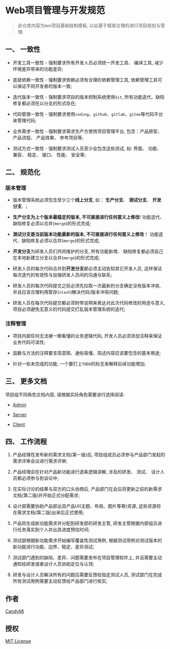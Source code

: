 # Web项目管理与开发规范

> 此仓库内容为`Web`项目基础结构模板, 以此基于框架合理的进行项目规划与管理.

## 一、 一致性
        
  * 开发工具一致性 - 强制要求所有开发人员必须统一开发工具、 编译工具, 减少环境差异带来的功能差异;
        
  * 底层依赖一致性 - 强制要求依赖必须有合理的依赖管理工具, 依赖管理工具可以保证不同开发者的版本一致;
        
  * 迭代版本一致性 - 强制要求项目的版本控制系统使用`Git`, 所有功能迭代、缺陷修复都必须在以分支的形式存在;

  * 代码管理一致性 - 强制要求使用`coding`、`github`、`gitlab`、`gitee`等代码平台来管理代码;

  * 业务需求一致性 - 强制要求需求生产方使用项目管理平台, 包含：产品原型、 产品流程、 产品效果、 参考项目等;

  * 测试方式一致性 - 强制要求测试人员至少会包含这些测试, 如: 界面、 功能、 兼容、 稳定、 接口、 性能、 安全等;

## 二、 规范化

### 版本管理

  * 版本管理系统必须包含至少三个**线上分支**, 如： **生产分支**、 **测试分支**、 **开发分支**. ；
  
  * **生产分支为上个版本最稳定的版本, 不可直接进行任何意义上修改**! 功能迭代、缺陷修复必须以合并(`merge`)的形式完成;

  * **测试分支是当前版本功能最新的版本, 不可直接进行任何意义上修改**！ 功能迭代、缺陷修复必须以合并(`merge`)的形式完成;

  * **开发分支**为研发人员们共同维护的分支, 所有功能新增、 缺陷修复都必须自己在本地新建立分支以合并(`merge`)的形式完成;

  * 研发人员的每次代码合并到**开发分支**都必须主动告知其它开发人员, 这样保证每次迭代的有效性与加强研发人员间的沟通与联系;
  
  * 研发人员的每次代码提交之前必须先拉取一次最新的分支确定没有版本冲突, 并且应该合理利用暂存(`stash`)解决代码/版本冲突问题;
  
  * 研发人员在每次代码提交都必须附带说明来表达对此次代码修改的用途与意义, 项目必须避免无意义的代码提交打乱版本管理系统的迭代;

### 注释管理

  * 项目内部任何无法被一眼看懂的业务逻辑代码, 开发人员必须添加注释来保证业务代码可读性;
  
  * 函数与方法的注释要言简意赅、通俗易懂，简述内容应该要包含的基本用途;
  
  * 针对一些未完成的功能, 一个要打上`TODO`的标志来解释后续功能增加;
  
## 三、 更多文档

  项目组不同角色文档内容, 请根据实际角色需要进行选择阅读:

  * [Admin](https://github.com/CandyMi/WebApp/Admin/README.md)
  
  * [Server](https://github.com/CandyMi/WebApp/Server/README.md)
  
  * [Client](https://github.com/CandyMi/WebApp/Client/README.md)

## 四、 工作流程

  1. 产品经理在发布新的需求文档(第一版)后, 项目组成员必须参与产品部门发起的需求评审会议进行需求评审;

  2. 产品经理会在针对产品新功能进行逐条逻辑讲解, 涉及的研发、 测试、 设计人员都必须参与到谈论中;

  3. 在实际讨论的结果与双方的口头协商后, 产品部门在会后将更新之前的新需求文档(第二版)并开始正式分配需求;

  4. 设计部需要协助产品部出具产品UI(主题、布局、图片等等)资源, 这些资源将在需求文档(第二版)出来后正式使用;

  5. 产品将生成新功能需求并分配到研发部的研发主管, 研发主管根据内部组员进行任务落实到个人并出具进度预估时间;

  6. 测试部根据新功能需求开始编写覆盖性测试用例, 根据测试用例对测试版本的新功能进行功能、边界、稳定、差异测试;

  7. 测试部门遇到的缺陷、差异、问题需要发布在项目管理软件上, 并且需要主动通知给研发或者设计人员协助定位与认领;

  8. 研发与设计人员解决所有的问题后需要反馈给指定测试人员, 测试部门在完成所有测试用例需要主动反馈给产品部门进行核实;
  
## 作者
 
  [CandyMi](https://github.com/CandyMi)
   
## 授权
 
  [MIT License](https://github.com/CandyMi/WebApp/blob/master/LICENSE)